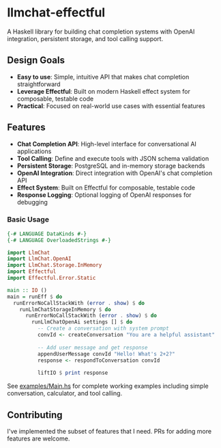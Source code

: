 # llmchat-effectful

A Haskell library for building chat completion systems with OpenAI integration, persistent storage, and tool calling support.

## Design Goals

- **Easy to use**: Simple, intuitive API that makes chat completion straightforward
- **Leverage Effectful**: Built on modern Haskell effect system for composable, testable code
- **Practical**: Focused on real-world use cases with essential features

## Features

- **Chat Completion API**: High-level interface for conversational AI applications
- **Tool Calling**: Define and execute tools with JSON schema validation
- **Persistent Storage**: PostgreSQL and in-memory storage backends
- **OpenAI Integration**: Direct integration with OpenAI's chat completion API
- **Effect System**: Built on Effectful for composable, testable code
- **Response Logging**: Optional logging of OpenAI responses for debugging


### Basic Usage

```haskell
{-# LANGUAGE DataKinds #-}
{-# LANGUAGE OverloadedStrings #-}

import LlmChat
import LlmChat.OpenAI
import LlmChat.Storage.InMemory
import Effectful
import Effectful.Error.Static

main :: IO ()
main = runEff $ do
  runErrorNoCallStackWith (error . show) $ do
    runLlmChatStorageInMemory $ do
      runErrorNoCallStackWith (error . show) $ do
        runLlmChatOpenAi settings [] $ do
          -- Create a conversation with system prompt
          convId <- createConversation "You are a helpful assistant"
          
          -- Add user message and get response
          appendUserMessage convId "Hello! What's 2+2?"
          response <- respondToConversation convId
          
          liftIO $ print response
```

See [examples/Main.hs](examples/Main.hs) for complete working examples including simple conversation, calculator, and tool calling.


## Contributing

I've implemented the subset of features that I need. PRs for adding more features are welcome.
